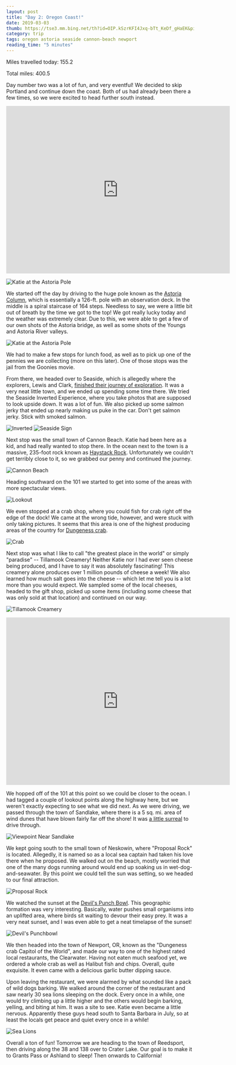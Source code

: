 ```yaml
---
layout: post
title: "Day 2: Oregon Coast!"
date: 2019-03-03
thumb: https://tse3.mm.bing.net/th?id=OIP.kSzrKFI4Jxq-bTt_KeDf_gHaEK&pid=Api
category: trip
tags: oregon astoria seaside cannon-beach newport
reading_time: "5 minutes"
---
```


Miles travelled today: 155.2

Total miles: 400.5

Day number two was a lot of fun, and very eventful!
We decided to skip Portland and continue down the coast.
Both of us had already been there a few times, so we
were excited to head further south instead.

<iframe src="https://www.google.com/maps/embed?pb=!1m52!1m12!1m3!1d355800.2011761216!2d-123.89249955!3d45.83750684999999!2m3!1f0!2f0!3f0!3m2!1i1024!2i768!4f13.1!4m37!3e0!4m5!1s0x54937b53d91dc8bd%3A0xb3a9b55263ae5a1e!2sThe+Astoria+Column%2C+1+Coxcomb+Dr%2C+Astoria%2C+OR+97103!3m2!1d46.1813224!2d-123.81741609999999!4m5!1s0x54937b4ae7191f03%3A0x557429dcead0b0d6!2sOregon+Film+Museum%2C+732+Duane+St%2C+Astoria%2C+OR+97103!3m2!1d46.188553299999995!2d-123.8354808!4m5!1s0x5494a1bb79b6ef45%3A0xd21a2bd07ef27f17!2sEnd+of+Lewis+and+Clark+Trail%2C+1806+Broadway+St%2C+Seaside%2C+OR+97138!3m2!1d45.9931701!2d-123.9303008!4m5!1s0x5494a4e035d8201b%3A0x8d6303935747e922!2sHaystack+Rock%2C+US-101%2C+Cannon+Beach%2C+OR+97110!3m2!1d45.884139399999995!2d-123.9686225!4m5!1s0x5494ca35297206b1%3A0x4f53d8cf39de8eb0!2sKelly&#39;s+Brighton+Marina+LLC%2C+U.S.+101%2C+Rockaway+Beach%2C+OR!3m2!1d45.668674599999996!2d-123.9250283!4m5!1s0x54eb2c9d759e6281%3A0x2f8e13d992079333!2sTillamook+Creamery%2C+North+Highway+101%2C+Tillamook%2C+OR!3m2!1d45.4843598!2d-123.84434019999999!5e0!3m2!1sen!2sus!4v1551721151819" width="600" height="450" frameborder="0" style="border:0" allowfullscreen></iframe>

![Katie at the Astoria Pole](/assets/images/day2/Goonies.jpg)

We started off the day by driving to
the huge pole known as the
[Astoria Column](https://en.wikipedia.org/wiki/Astoria_Column),
which is essentially a 126-ft. pole
with an observation deck.  In the middle is a spiral staircase
of 164 steps. Needless to say, we were a little bit out of
breath by the time we got to the top!
We got really lucky today and the weather was extremely clear. 
Due to this, we were able to get
a few of our own shots of the Astoria bridge, as well
as some shots of the Youngs and Astoria River valleys.

![Katie at the Astoria Pole](/assets/images/day2/Astoria.jpg)

We had to make a few stops for lunch food, as well as to pick
up one of the pennies we are collecting (more on this later).
One of those stops was the jail from the Goonies movie.

From there, we headed over to Seaside, which is allegedly
where the explorers, Lewis and Clark,
[finished their journey of exploration](https://en.wikipedia.org/wiki/Lewis_and_Clark_National_Historic_Trail).
It was a very neat little town, and we
ended up spending some time there. We tried the 
Seaside Inverted Experience, where you take photos that
are supposed to look upside down. It was a lot of fun.
We also picked up some salmon jerky that ended up
nearly making us puke in the car. Don't get salmon jerky.
Stick with smoked salmon.

![Inverted](/assets/images/day2/Inverted.jpg)
![Seaside Sign](/assets/images/day2/SeasideSign.jpg)

Next stop was the small town of Cannon Beach. Katie had been
here as a kid, and had really wanted to stop there. In the
ocean next to the town is a massive, 235-foot rock
known as
[Haystack Rock](https://en.wikipedia.org/wiki/Haystack_Rock).
Unfortunately we couldn't get terribly close to it, so
we grabbed our penny and continued the journey.

![Cannon Beach](/assets/images/day2/CannonBeach.jpg)

Heading southward on the 101 we started to get into
some of the areas with more spectacular views.

![Lookout](/assets/images/day2/Viewpoint.jpg)

We even stopped at a crab shop, where you could fish for
crab right off the edge of the dock! We came at the wrong
tide, however, and were stuck with only taking pictures.
It seems that this area is one of the highest producing
areas of the country for
[Dungeness crab](https://en.wikipedia.org/wiki/Dungeness_crab).

![Crab](/assets/images/day2/Crab.jpg)

Next stop was what I like to call "the greatest place in
the world" or simply "paradise" -- Tillamook Creamery!
Neither Katie nor I had ever seen cheese being produced,
and I have to say it was absolutely fascinating!
This creamery alone produces over 1 million pounds of
cheese a week! We also learned how much salt goes into
the cheese -- which let me tell you is a lot more than
you would expect. We sampled some of the local cheeses,
headed to the gift shop, picked up some items
(including some cheese that was only sold at that location)
and continued on our way.

![Tillamook Creamery](/assets/images/day2/TillamookCreamery.jpg)

<iframe src="https://www.google.com/maps/embed?pb=!1m52!1m12!1m3!1d724285.3689113497!2d-124.45552033725214!3d44.828331622617476!2m3!1f0!2f0!3f0!3m2!1i1024!2i768!4f13.1!4m37!3e0!4m5!1s0x54eb2c9d759f3191%3A0xe3b93c57067a899a!2sTillamook+Creamery%2C+4165+N+Hwy+101%2C+Tillamook%2C+OR+97141!3m2!1d45.484531!2d-123.84435099999999!4m5!1s0x54eb292a17d23b69%3A0xdb27219cf48530b8!2sNetarts+Bay+Lookout%2C+5068-5134+Netarts+Oceanside+Hwy+W%2C+Tillamook%2C+OR+97141!3m2!1d45.4409499!2d-123.9556624!4m5!1s0x54ead975dc32a42d%3A0x33db06e8fa99f565!2sSandlake%2C+Oregon+97112!3m2!1d45.3031593!2d-123.9234532!4m5!1s0x54eae95e860b1d27%3A0xfd9a5613c505e2e6!2sProposal+Rock%2C+Oregon+97149!3m2!1d45.1004059!2d-123.9876281!4m5!1s0x54ea7c31f626a85f%3A0xb3a9abdcacb5fa14!2sDevils+Punchbowl+State+Natural+Area%2C+Otter+Rock%2C+OR+97369!3m2!1d44.747153999999995!2d-124.06369099999999!4m5!1s0x54c1d7b6a8120353%3A0xe2e9d03d6bbf9484!2sClearwater+Restaurant%2C+Southwest+Bay+Boulevard%2C+Newport%2C+OR!3m2!1d44.6302823!2d-124.05251129999999!5e0!3m2!1sen!2sus!4v1551721563911" width="600" height="450" frameborder="0" style="border:0" allowfullscreen></iframe>

We hopped off of the 101 at this point so we could be closer
to the ocean. I had tagged a couple of lookout points along
the highway here, but we weren't exactly expecting to see
what we did next. As we were driving, we passed through
the town of Sandlake, where there is a 5 sq. mi. area of wind
dunes that have blown fairly far off the shore! It was
[a little surreal](https://www.google.com/maps/@45.3235359,-123.9394729,3a,60y,243.95h,95.42t/data=!3m6!1e1!3m4!1s8KJDSW_yJHWs4FsUey-lhQ!2e0!7i13312!8i6656)
to drive through.

![Viewpoint Near Sandlake](/assets/images/day2/ViewpointNearSandlake.jpg)

We kept going south to the small town of Neskowin,
where "Proposal Rock" is located. Allegedly, it is
named so as a local sea captain had taken his love there
when he proposed. We walked out on the beach, mostly
worried that one of the many dogs running around would
end up soaking us in wet-dog-and-seawater.
By this point we could tell the sun was setting,
so we headed to our final attraction.

![Proposal Rock](/assets/images/day2/ProposalRock.jpg)

We watched the sunset at the
[Devil's Punch Bowl](https://en.wikipedia.org/wiki/Devils_Punch_Bowl_State_Natural_Area).
This geographic formation was very interesting.
Basically, water pushes small organisms into an
uplifted area, where birds sit waiting to devour
their easy prey. It was a very neat sunset, and
I was even able to get a neat timelapse of the sunset!

![Devil's Punchbowl](/assets/images/day2/DevilsPunchbowl.jpg)

We then headed into the town of Newport, OR, known as
the "Dungeness crab Capitol of the World", and made our
way to one of the highest rated local restaurants,
the Clearwater. Having not eaten much seafood yet,
we ordered a whole crab as well as Halibut fish and chips.
Overall, quite exquisite. It even came with a delicious
garlic butter dipping sauce.

Upon leaving the restaurant, we were alarmed by what sounded
like a pack of wild dogs barking. We walked around the corner
of the restaurant and saw nearly 30 sea lions sleeping on the
dock. Every once in a while, one would try climbing up a
little higher and the others would begin barking, yelling,
and biting at him. It was a site to see. Katie even became
a little nervous. Apparently these guys head south to Santa
Barbara in July, so at least the locals get peace and quiet
every once in a while!

![Sea Lions](/assets/images/day2/SeaLions.jpg)

Overall a ton of fun! Tomorrow we are heading to
the town of Reedsport, then driving along the 38 and
138 over to Crater Lake. Our goal is to make it to
Grants Pass or Ashland to sleep! Then onwards to
California!
